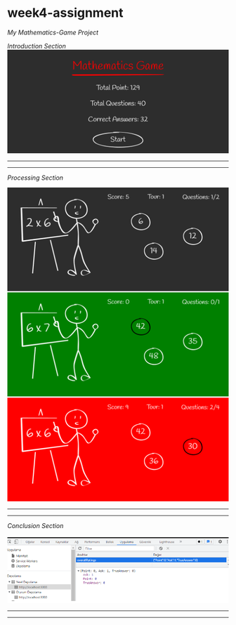 
# week4-assignment

*My Mathematics-Game Project*

*Introduction Section*
![banner resmi](public/screenshoots/StartPage.png)

<hr>
<hr>

*Processing Section*

![banner resmi](public/screenshoots/QuestionPage.png)
![banner resmi](public/screenshoots/QuestionPageTrue.png)
![banner resmi](public/screenshoots/QuestionPageFalse.png)

<hr>
<hr>

*Conclusion Section*

![banner resmi](public/screenshoots/LocalStroage.png)

<hr>
<hr>
